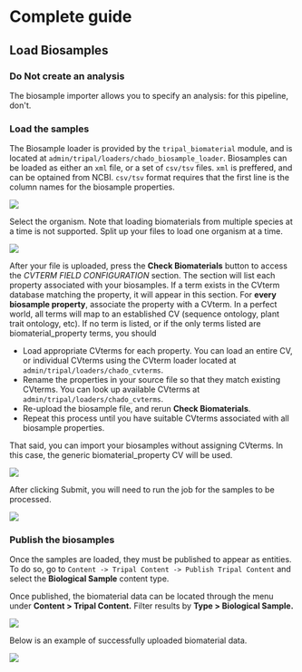 # Complete guide
## Load Biosamples

### Do **Not** create an analysis

The biosample importer allows you to specify an analysis: for this pipeline, don't.

### Load the samples

The Biosample loader is provided by the `tripal_biomaterial` module, and is located at `admin/tripal/loaders/chado_biosample_loader`.  Biosamples can be loaded as either an `xml` file, or a set of `csv/tsv` files.  `xml` is preffered, and can be optained from NCBI.  `csv/tsv` format requires that the first line is the column names for the biosample properties.  

![](https://github.com/jwest60/tripal_dev_mini_dataset/blob/load-biosamples/documentation/img/biodoc/biodoc_1.png)

Select the organism.  Note that loading biomaterials from multiple species at a time is not supported.  Split up your files to load one organism at a time.

![](https://github.com/jwest60/tripal_dev_mini_dataset/blob/load-biosamples/documentation/img/biodoc/biodoc_2.png)

After your file is uploaded, press the **Check Biomaterials** button to access the *CVTERM FIELD CONFIGURATION* section.  The section will list each property associated with your biosamples.  If a term exists in the CVterm database matching the property, it will appear in this section.  For **every biosample property**, associate the property with a CVterm.  In a perfect world, all terms will map to an established CV (sequence ontology, plant trait ontology, etc).  If no term is listed, or if the only terms listed are biomaterial_property terms, you should 

* Load appropriate CVterms for each property.  You can load an entire CV, or individual CVterms using the CVterm loader located at `admin/tripal/loaders/chado_cvterms`.
* Rename the properties in your source file so that they match existing CVterms.  You can look up available CVterms at `admin/tripal/loaders/chado_cvterms`.
* Re-upload the biosample file, and rerun **Check Biomaterials**.
* Repeat this process until you have suitable CVterms associated with all biosample properties.

That said, you can import your biosamples without assigning CVterms.  In this case, the generic biomaterial_property CV will be used.

![](https://github.com/jwest60/tripal_dev_mini_dataset/blob/load-biosamples/documentation/img/biodoc/biodoc_3.png)

After clicking Submit, you will need to run the job for the samples to be processed.

![](https://github.com/jwest60/tripal_dev_mini_dataset/blob/load-biosamples/documentation/img/biodoc/biodoc_4.png)

### Publish the biosamples

Once the samples are loaded, they must be published to appear as entities.  To do so, go to `Content -> Tripal Content -> Publish Tripal Content` and select the **Biological Sample** content type.

Once published, the biomaterial data can be located through the menu under **Content > Tripal Content.** Filter results by **Type > Biological Sample.**

![](https://github.com/jwest60/tripal_dev_mini_dataset/blob/load-biosamples/documentation/img/biodoc/biodoc_7.png)

Below is an example of successfully uploaded biomaterial data.

![](https://github.com/jwest60/tripal_dev_mini_dataset/blob/load-biosamples/documentation/img/biodoc/biodoc_5.png)
